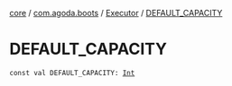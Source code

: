 [core](../../index.md) / [com.agoda.boots](../index.md) / [Executor](index.md) / [DEFAULT_CAPACITY](./-d-e-f-a-u-l-t_-c-a-p-a-c-i-t-y.md)

# DEFAULT_CAPACITY

`const val DEFAULT_CAPACITY: `[`Int`](https://kotlinlang.org/api/latest/jvm/stdlib/kotlin/-int/index.html)